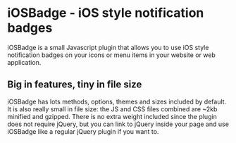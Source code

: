 # iOSBadge - iOS style notification badges

iOSBadge is a small Javascript plugin that allows you to use iOS style notification badges on your icons or menu items in your website or web application.

## Big in features, tiny in file size

iOSBadge has lots methods, options, themes and sizes included by default. It is also really small in file size: the JS and CSS files combined are ~2kb minified and gzipped. There is no extra weight included since the plugin does not require jQuery, but you can link to jQuery inside your page and use iOSBadge like a regular jQuery plugin if you want to.
